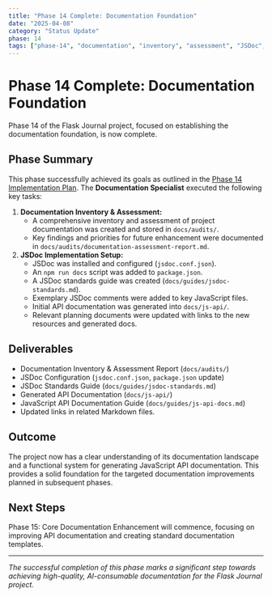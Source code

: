 ```yaml
---
title: "Phase 14 Complete: Documentation Foundation"
date: "2025-04-08"
category: "Status Update"
phase: 14
tags: ["phase-14", "documentation", "inventory", "assessment", "JSDoc", "setup", "complete"]
---
```


# Phase 14 Complete: Documentation Foundation

Phase 14 of the Flask Journal project, focused on establishing the documentation foundation, is now complete.

## Phase Summary

This phase successfully achieved its goals as outlined in the [Phase 14 Implementation Plan](@docs/implementation/14-phase-fourteen-documentation-foundation.md). The **Documentation Specialist** executed the following key tasks:

1.  **Documentation Inventory & Assessment:**
    *   A comprehensive inventory and assessment of project documentation was created and stored in `docs/audits/`.
    *   Key findings and priorities for future enhancement were documented in `docs/audits/documentation-assessment-report.md`.
2.  **JSDoc Implementation Setup:**
    *   JSDoc was installed and configured (`jsdoc.conf.json`).
    *   An `npm run docs` script was added to `package.json`.
    *   A JSDoc standards guide was created (`docs/guides/jsdoc-standards.md`).
    *   Exemplary JSDoc comments were added to key JavaScript files.
    *   Initial API documentation was generated into `docs/js-api/`.
    *   Relevant planning documents were updated with links to the new resources and generated docs.

## Deliverables

*   Documentation Inventory & Assessment Report (`docs/audits/`)
*   JSDoc Configuration (`jsdoc.conf.json`, `package.json` update)
*   JSDoc Standards Guide (`docs/guides/jsdoc-standards.md`)
*   Generated API Documentation (`docs/js-api/`)
*   JavaScript API Documentation Guide (`docs/guides/js-api-docs.md`)
*   Updated links in related Markdown files.

## Outcome

The project now has a clear understanding of its documentation landscape and a functional system for generating JavaScript API documentation. This provides a solid foundation for the targeted documentation improvements planned in subsequent phases.

## Next Steps

Phase 15: Core Documentation Enhancement will commence, focusing on improving API documentation and creating standard documentation templates.

---

*The successful completion of this phase marks a significant step towards achieving high-quality, AI-consumable documentation for the Flask Journal project.*
